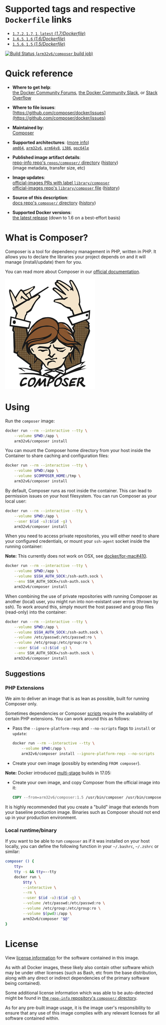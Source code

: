 <!--

********************************************************************************

WARNING:

    DO NOT EDIT "composer/README.md"

    IT IS AUTO-GENERATED

    (from the other files in "composer/" combined with a set of templates)

********************************************************************************

-->

# Supported tags and respective `Dockerfile` links

-	[`1.7.2`, `1.7`, `1`, `latest` (*1.7/Dockerfile*)](https://github.com/composer/docker/blob/edf4f0abf50da5d967408849434b9053a195b65f/1.7/Dockerfile)
-	[`1.6.5`, `1.6` (*1.6/Dockerfile*)](https://github.com/composer/docker/blob/615ac2f7541ce6fc9538e513326e3aa6a2bff749/1.6/Dockerfile)
-	[`1.5.6`, `1.5` (*1.5/Dockerfile*)](https://github.com/composer/docker/blob/615ac2f7541ce6fc9538e513326e3aa6a2bff749/1.5/Dockerfile)

[![Build Status](https://doi-janky.infosiftr.net/job/multiarch/job/arm32v6/job/composer/badge/icon) (`arm32v6/composer` build job)](https://doi-janky.infosiftr.net/job/multiarch/job/arm32v6/job/composer/)

# Quick reference

-	**Where to get help**:  
	[the Docker Community Forums](https://forums.docker.com/), [the Docker Community Slack](https://blog.docker.com/2016/11/introducing-docker-community-directory-docker-community-slack/), or [Stack Overflow](https://stackoverflow.com/search?tab=newest&q=docker)

-	**Where to file issues**:  
	[https://github.com/composer/docker/issues](https://github.com/composer/docker/issues)

-	**Maintained by**:  
	[Composer](https://github.com/composer/docker)

-	**Supported architectures**: ([more info](https://github.com/docker-library/official-images#architectures-other-than-amd64))  
	[`amd64`](https://hub.docker.com/r/amd64/composer/), [`arm32v6`](https://hub.docker.com/r/arm32v6/composer/), [`arm64v8`](https://hub.docker.com/r/arm64v8/composer/), [`i386`](https://hub.docker.com/r/i386/composer/), [`ppc64le`](https://hub.docker.com/r/ppc64le/composer/)

-	**Published image artifact details**:  
	[repo-info repo's `repos/composer/` directory](https://github.com/docker-library/repo-info/blob/master/repos/composer) ([history](https://github.com/docker-library/repo-info/commits/master/repos/composer))  
	(image metadata, transfer size, etc)

-	**Image updates**:  
	[official-images PRs with label `library/composer`](https://github.com/docker-library/official-images/pulls?q=label%3Alibrary%2Fcomposer)  
	[official-images repo's `library/composer` file](https://github.com/docker-library/official-images/blob/master/library/composer) ([history](https://github.com/docker-library/official-images/commits/master/library/composer))

-	**Source of this description**:  
	[docs repo's `composer/` directory](https://github.com/docker-library/docs/tree/master/composer) ([history](https://github.com/docker-library/docs/commits/master/composer))

-	**Supported Docker versions**:  
	[the latest release](https://github.com/docker/docker-ce/releases/latest) (down to 1.6 on a best-effort basis)

# What is Composer?

Composer is a tool for dependency management in PHP, written in PHP. It allows you to declare the libraries your project depends on and it will manage (install/update) them for you.

You can read more about Composer in our [official documentation](https://getcomposer.org/doc/).

![logo](https://raw.githubusercontent.com/docker-library/docs/58f7363e6cfa78f8cd54af16eab51c63c1232002/composer/logo.png)

# Using

Run the `composer` image:

```sh
docker run --rm --interactive --tty \
    --volume $PWD:/app \
    arm32v6/composer install
```

You can mount the Composer home directory from your host inside the Container to share caching and configuration files:

```sh
docker run --rm --interactive --tty \
    --volume $PWD:/app \
    --volume $COMPOSER_HOME:/tmp \
    arm32v6/composer install
```

By default, Composer runs as root inside the container. This can lead to permission issues on your host filesystem. You can run Composer as your local user:

```sh
docker run --rm --interactive --tty \
    --volume $PWD:/app \
    --user $(id -u):$(id -g) \
    arm32v6/composer install
```

When you need to access private repositories, you will either need to share your configured credentials, or mount your `ssh-agent` socket inside the running container:

**Note:** This currently does not work on OSX, see [docker/for-mac#410](https://github.com/docker/for-mac/issues/410).

```sh
docker run --rm --interactive --tty \
    --volume $PWD:/app \
    --volume $SSH_AUTH_SOCK:/ssh-auth.sock \
    --env SSH_AUTH_SOCK=/ssh-auth.sock \
    arm32v6/composer install
```

When combining the use of private repositories with running Composer as another (local) user, you might run into non-existant user errors (thrown by ssh). To work around this, simply mount the host passwd and group files (read-only) into the container:

```sh
docker run --rm --interactive --tty \
    --volume $PWD:/app \
    --volume $SSH_AUTH_SOCK:/ssh-auth.sock \
    --volume /etc/passwd:/etc/passwd:ro \
    --volume /etc/group:/etc/group:ro \
    --user $(id -u):$(id -g) \
    --env SSH_AUTH_SOCK=/ssh-auth.sock \
    arm32v6/composer install
```

## Suggestions

### PHP Extensions

We aim to deliver an image that is as lean as possible, built for running Composer only.

Sometimes dependencies or Composer [scripts](https://getcomposer.org/doc/articles/scripts.md) require the availability of certain PHP extensions. You can work around this as follows:

-	Pass the `--ignore-platform-reqs` and `--no-scripts` flags to `install` or `update`:

	```sh
	docker run --rm --interactive --tty \
	    --volume $PWD:/app \
	    arm32v6/composer install --ignore-platform-reqs --no-scripts
	```

-	Create your own image (possibly by extending `FROM composer`).

**Note:** Docker introduced [multi-stage](https://docs.docker.com/engine/userguide/eng-image/multistage-build/) builds in 17.05:

-	Create your own image, and copy Composer from the official image into it:

	```dockerfile
	COPY --from=arm32v6/composer:1.5 /usr/bin/composer /usr/bin/composer
	```

It is highly recommended that you create a "build" image that extends from your baseline production image. Binaries such as Composer should not end up in your production environment.

### Local runtime/binary

If you want to be able to run `composer` as if it was installed on your host locally, you can define the following function in your `~/.bashrc`, `~/.zshrc` or similar:

```sh
composer () {
    tty=
    tty -s && tty=--tty
    docker run \
        $tty \
        --interactive \
        --rm \
        --user $(id -u):$(id -g) \
        --volume /etc/passwd:/etc/passwd:ro \
        --volume /etc/group:/etc/group:ro \
        --volume $(pwd):/app \
        arm32v6/composer "$@"
}
```

# License

View [license information](https://github.com/composer/composer/blob/master/LICENSE) for the software contained in this image.

As with all Docker images, these likely also contain other software which may be under other licenses (such as Bash, etc from the base distribution, along with any direct or indirect dependencies of the primary software being contained).

Some additional license information which was able to be auto-detected might be found in [the `repo-info` repository's `composer/` directory](https://github.com/docker-library/repo-info/tree/master/repos/composer).

As for any pre-built image usage, it is the image user's responsibility to ensure that any use of this image complies with any relevant licenses for all software contained within.
